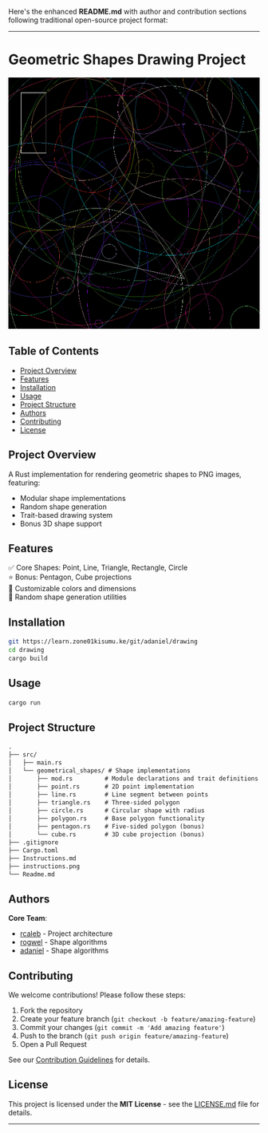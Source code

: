 Here's the enhanced **README.md** with author and contribution sections following traditional open-source project format:

---

# Geometric Shapes Drawing Project

![Example Output](instructions.png)

## Table of Contents
- [Project Overview](#project-overview)
- [Features](#features)
- [Installation](#installation)
- [Usage](#usage)
- [Project Structure](#project-structure)
- [Authors](#authors)
- [Contributing](#contributing)
- [License](#license)

## Project Overview
A Rust implementation for rendering geometric shapes to PNG images, featuring:
- Modular shape implementations
- Random shape generation
- Trait-based drawing system
- Bonus 3D shape support

## Features
✅ Core Shapes: Point, Line, Triangle, Rectangle, Circle  
⭐ Bonus: Pentagon, Cube projections  
🎨 Customizable colors and dimensions  
🔄 Random shape generation utilities  

## Installation
```bash
git https://learn.zone01kisumu.ke/git/adaniel/drawing
cd drawing
cargo build
```

## Usage
```rust
cargo run
```

## Project Structure
```
.
├── src/
│   ├── main.rs
│   └── geometrical_shapes/ # Shape implementations
│       ├── mod.rs         # Module declarations and trait definitions
│       ├── point.rs       # 2D point implementation
│       ├── line.rs        # Line segment between points
│       ├── triangle.rs    # Three-sided polygon
│       ├── circle.rs      # Circular shape with radius
│       ├── polygon.rs     # Base polygon functionality
│       ├── pentagon.rs    # Five-sided polygon (bonus)
│       └── cube.rs        # 3D cube projection (bonus)
├── .gitignore
├── Cargo.toml
├── Instructions.md
├── instructions.png
└── Readme.md
```

## Authors
**Core Team**:
- [rcaleb](https://learn.zone01kisumu.ke/git/rcaleb) - Project architecture
- [rogwel](https://learn.zone01kisumu.ke/git/rogwel) - Shape algorithms
- [adaniel](https://learn.zone01kisumu.ke/git/adaniel) - Shape algorithms

## Contributing
We welcome contributions! Please follow these steps:
1. Fork the repository
2. Create your feature branch (`git checkout -b feature/amazing-feature`)
3. Commit your changes (`git commit -m 'Add amazing feature'`)
4. Push to the branch (`git push origin feature/amazing-feature`)
5. Open a Pull Request

See our [Contribution Guidelines](CONTRIBUTING.md) for details.

## License
This project is licensed under the **MIT License** - see the [LICENSE.md](LICENSE.md) file for details.

---
